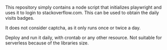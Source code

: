This repository simply contains a node script that initializes playwright and uses it to login to stackoverflow.com.
This can be used to obtain the daily visits badges.

It does not consider captcha, as it only runs once or twice a day.

Deploy and run it daily, with crontab or any other resource.
Not suitable for serverless because of the libraries size.